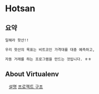 # Hotsan

## 요약

    일해라 핫산!!

    우리 핫산의 목표는 비트코인 가격대를 대충 예측하고,

    자동 거래를 하는 프로그램을 만드는 것입니다. ㅎㅎ

## About Virtualenv
  
    [설명](http://docs.python-guide.org/en/latest/dev/virtualenvs/)
    [프로젝트 구조](http://www.flowdas.com/blog/%ED%8C%8C%EC%9D%B4%EC%8D%AC-%ED%94%84%EB%A1%9C%EC%A0%9D%ED%8A%B8-%EC%8B%9C%EC%9E%91%ED%95%98%EA%B8%B0-virtualenv/)
